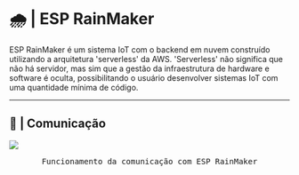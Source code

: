 # 🌧️ | ESP RainMaker

ESP RainMaker é um sistema IoT com o backend em nuvem construído utilizando a arquitetura 'serverless' da AWS. 'Serverless' não significa que não há servidor, mas sim que a gestão da infraestrutura de hardware e software é oculta, possibilitando o usuário desenvolver sistemas IoT com uma quantidade mínima de código.

---

## 📡 | Comunicação

<kbd>
  <img src = "https://github.com/user-attachments/assets/af4d766c-c9e4-4beb-85a0-9939918499e5">
</p>
  <p align="center">
    Funcionamento da comunicação com ESP RainMaker
  </p>
</kbd>
